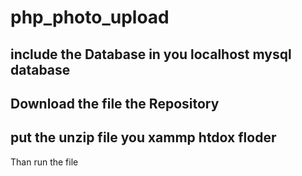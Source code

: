 # php_photo_upload

<h2> include the Database in you localhost mysql database</h2>

<h2> Download the file the Repository </h2>

<h2> put the unzip file you xammp htdox floder </h2>
<p> Than run the file</P>
